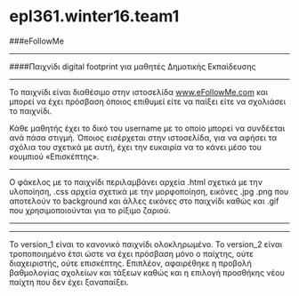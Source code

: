 # epl361.winter16.team1
###eFollowMe
___

####Παιχνίδι digital footprint για μαθητές Δημοτικής Εκπαίδευσης
___

Το παιχνίδι είναι διαθέσιμο στην ιστοσελίδα www.eFollowMe.com και μπορεί να έχει πρόσβαση
όποιος επιθυμεί είτε να παίξει είτε να σχολιάσει το παιχνίδι.

Κάθε μαθητής έχει το δικό του username με το οποίο μπορεί να συνδέεται ανά πάσα στιγμή.
Όποιος εισέρχεται στην ιστοσελίδα, για να αφήσει τα σχόλια του σχετικά με αυτή, έχει την 
ευκαιρία να το κάνει μέσο του κουμπιού «Επισκέπτης».
___

Ο φάκελος με το
παιχνίδι περιλαμβάνει αρχεία .html σχετικά με την υλοποίηση, .css αρχεία σχετικά με την
μορφοποίηση, εικόνες .jpg .png που αποτελούν το background και άλλες εικόνες στο παιχνίδι
καθώς και .gif που χρησιμοποιούνται για το ρίξιμο ζαριού.
___
___
Το version_1 είναι το κανονικό παιχνίδι ολοκληρωμένο.
Το version_2 είναι τροποποιημένο έτσι ώστε να έχει πρόσβαση μόνο ο παίχτης, ούτε διαχειριστής, ούτε επισκέπτης. Επιπλέον, αφαιρέθηκε η προβολή βαθμολογίας σχολείων και τάξεων καθώς και η επιλογή προσθήκης νέου παίχτη που δεν έχει ξαναπαίξει.
